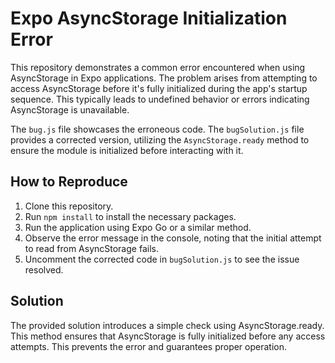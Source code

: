 # Expo AsyncStorage Initialization Error

This repository demonstrates a common error encountered when using AsyncStorage in Expo applications. The problem arises from attempting to access AsyncStorage before it's fully initialized during the app's startup sequence.  This typically leads to undefined behavior or errors indicating AsyncStorage is unavailable.

The `bug.js` file showcases the erroneous code. The `bugSolution.js` file provides a corrected version, utilizing the `AsyncStorage.ready` method to ensure the module is initialized before interacting with it.

## How to Reproduce

1. Clone this repository.
2. Run `npm install` to install the necessary packages.
3. Run the application using Expo Go or a similar method.
4. Observe the error message in the console, noting that the initial attempt to read from AsyncStorage fails.
5. Uncomment the corrected code in `bugSolution.js` to see the issue resolved.

## Solution

The provided solution introduces a simple check using AsyncStorage.ready. This method ensures that AsyncStorage is fully initialized before any access attempts. This prevents the error and guarantees proper operation.